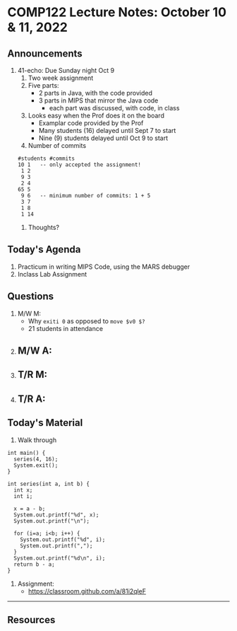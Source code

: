 # COMP122 Lecture Notes: October 10 & 11, 2022

## Announcements
   1. 41-echo: Due Sunday night Oct 9
      1. Two week assignment
      1. Five parts:
         - 2 parts in Java, with the code provided
         - 3 parts in MIPS that mirror the Java code
           - each part was discussed, with code, in class
      1. Looks easy when the Prof does it on the board
         - Examplar code provided by the Prof
         - Many students (16) delayed until Sept 7 to start
         - Nine (9) students delayed until Oct 9 to start
      1. Number of commits
      ```
      #students #commits
      10 1   -- only accepted the assignment!
       1 2
       9 3
       2 4
      65 5    
       9 6   -- minimum number of commits: 1 + 5
       3 7
       1 8
       1 14
      ``` 
      1. Thoughts?


## Today's Agenda
   1. Practicum in writing MIPS Code, using the MARS debugger
   1. Inclass Lab Assignment

## Questions
   1. M/W M:
      - Why `exiti 0` as opposed to `move $v0 $?`
      - 21 students in attendance 
   1. M/W A:
      - 
   1. T/R M: 
      - 
   1. T/R A: 
      - 

## Today's Material

  1. Walk through 

  ```
  int main() {
    series(4, 16);
    System.exit();
  }

  int series(int a, int b) {
    int x;
    int i;

    x = a - b;
    System.out.printf("%d", x);
    System.out.printf("\n");

    for (i=a; i<b; i++) {
      System.out.printf("%d", i);
      System.out.printf(",");
    }
    System.out.printf("%d\n", i);
    return b - a;
  }
  ```

  1. Assignment:
     - https://classroom.github.com/a/81i2qleF

---
## Resources



